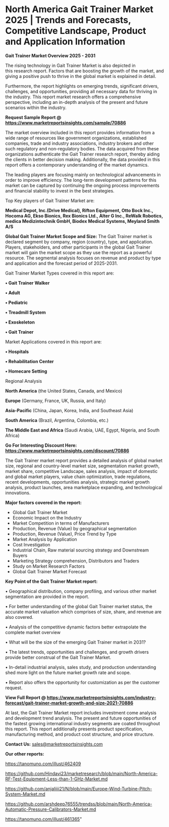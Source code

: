 # North America Gait Trainer Market 2025 | Trends and Forecasts, Competitive Landscape, Product and Application Information

<Strong> Gait Trainer Market Overview 2025 - 2031</strong>

The rising technology in Gait Trainer Market is also depicted in this research report. Factors that are boosting the growth of the market, and giving a positive push to thrive in the global market is explained in detail.

Furthermore, the report highlights on emerging trends, significant drivers, challenges, and opportunities, providing all necessary data for thriving in the industry. This report market research offers a comprehensive perspective, including an in-depth analysis of the present and future scenarios within the industry.

<strong>Request Sample Report @ <a href=https://www.marketreportsinsights.com/sample/70886>https://www.marketreportsinsights.com/sample/70886</a></strong>

The market overview included in this report provides information from a wide range of resources like government organizations, established companies, trade and industry associations, industry brokers and other such regulatory and non-regulatory bodies. The data acquired from these organizations authenticate the Gait Trainer research report, thereby aiding the clients in better decision making. Additionally, the data provided in this report offers a contemporary understanding of the market dynamics.

The leading players are focusing mainly on technological advancements in order to improve efficiency. The long-term development patterns for this market can be captured by continuing the ongoing process improvements and financial stability to invest in the best strategies.

Top Key players of Gait Trainer Market are:

<strong>Medical Depot, Inc.(Drive Medical), Rifton Equipment, Otto Bock Inc., Hocoma AG, Ekso Bionics, Rex Bionics Ltd., Alter G Inc., ReWalk Robotics, medica Medizintechnik GmbH, Biodex Medical Systems, Meyland Smith A/S</strong>

<strong><b>Global Gait Trainer Market Scope and Size:</b></strong>
The Gait Trainer market is declared segment by company, region (country), type, and application. Players, stakeholders, and other participants in the global Gait Trainer market will gain the market scope as they use the report as a powerful resource. The segmental analysis focuses on revenue and product by type and application and the forecast period of 2025-2031.

Gait Trainer Market Types covered in this report are:

<strong>• Gait Trainer Walker

• Adult

• Pediatric

• Treadmill System

• Exoskeleton

• Gait Trainer</strong>

Market Applications covered in this report are:

<strong>• Hospitals

• Rehabilitation Center

• Homecare Setting</strong> 

Regional Analysis

<strong>North America</strong> (the United States, Canada, and Mexico)

<strong>Europe</strong> (Germany, France, UK, Russia, and Italy)

<strong>Asia-Pacific</strong> (China, Japan, Korea, India, and Southeast Asia)

<strong>South America</strong> (Brazil, Argentina, Colombia, etc.)

<strong>The Middle East and Africa</strong> (Saudi Arabia, UAE, Egypt, Nigeria, and South Africa)

<strong>Go For Interesting Discount Here: <a href=https://www.marketreportsinsights.com/discount/70886>https://www.marketreportsinsights.com/discount/70886</a></strong>

The Gait Trainer market report provides a detailed analysis of global market size, regional and country-level market size, segmentation market growth, market share, competitive Landscape, sales analysis, impact of domestic and global market players, value chain optimization, trade regulations, recent developments, opportunities analysis, strategic market growth analysis, product launches, area marketplace expanding, and technological innovations.

<strong><b>Major factors covered in the report:</b></strong>
<ul>
  <li>Global Gait Trainer Market </li>
  <li>Economic Impact on the Industry</li>
  <li>Market Competition in terms of Manufacturers</li>
  <li>Production, Revenue (Value) by geographical segmentation</li>
  <li>Production, Revenue (Value), Price Trend by Type</li>
  <li>Market Analysis by Application</li>
  <li>Cost Investigation</li>
  <li>Industrial Chain, Raw material sourcing strategy and Downstream Buyers</li>
  <li>Marketing Strategy comprehension, Distributors and Traders</li>
  <li>Study on Market Research Factors</li>
  <li>Global Gait Trainer Market Forecast</li>
</ul>

<strong><b>Key Point of the Gait Trainer Market report:</b></strong>

• Geographical distribution, company profiling, and various other market segmentation are provided in the report.

• For better understanding of the global Gait Trainer market status, the accurate market valuation which comprises of size, share, and revenue are also covered.

• Analysis of the competitive dynamic factors better extrapolate the complete market overview

• What will be the size of the emerging Gait Trainer market in 2031?

• The latest trends, opportunities and challenges, and growth drivers provide better construal of the Gait Trainer Market.

• In-detail industrial analysis, sales study, and production understanding shed more light on the future market growth rate and scope.

• Report also offers the opportunity for customization as per the customer request.

<strong><b>View Full Report @ <a href=https://www.marketreportsinsights.com/industry-forecast/gait-trainer-market-growth-and-size-2021-70886>https://www.marketreportsinsights.com/industry-forecast/gait-trainer-market-growth-and-size-2021-70886</a></b></strong>


At last, the Gait Trainer Market report includes investment come analysis and development trend analysis. The present and future opportunities of the fastest growing international industry segments are coated throughout this report. This report additionally presents product specification, manufacturing method, and product cost structure, and price structure.

<strong>Contact Us:</strong>
sales@marketreportsinsights.com

<strong>Our other reports:</strong>

<a href=https://tanomuno.com/illust/462409>https://tanomuno.com/illust/462409</a>

<a href=https://github.com/Hindavi23/marketresearch/blob/main/North-America-RF-Test-Equipment-Less-than-1-GHz-Market.md>https://github.com/Hindavi23/marketresearch/blob/main/North-America-RF-Test-Equipment-Less-than-1-GHz-Market.md</a>

<a href=https://github.com/anjaliiii21/N/blob/main/Europe-Wind-Turbine-Pitch-System-Market.md>https://github.com/anjaliiii21/N/blob/main/Europe-Wind-Turbine-Pitch-System-Market.md</a>

<a href=https://github.com/arshdeep76555/trendss/blob/main/North-America-Automatic-Pressure-Calibrators-Market.md>https://github.com/arshdeep76555/trendss/blob/main/North-America-Automatic-Pressure-Calibrators-Market.md</a>

<a href=https://tanomuno.com/illust/461365>https://tanomuno.com/illust/461365</a>"
